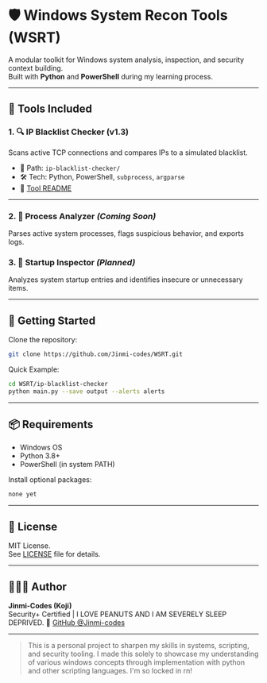 # 🛡️ Windows System Recon Tools (WSRT)

A modular toolkit for Windows system analysis, inspection, and security context building.  
Built with **Python** and **PowerShell** during my learning process.

---

## 🧰 Tools Included

### 1. 🔍 IP Blacklist Checker (v1.3)
Scans active TCP connections and compares IPs to a simulated blacklist.

- 📁 Path: `ip-blacklist-checker/`
- 🛠️ Tech: Python, PowerShell, `subprocess`, `argparse`
- 📄 [Tool README](ip-blacklist-checker/README.md)

---

### 2. 🧪 Process Analyzer *(Coming Soon)*
Parses active system processes, flags suspicious behavior, and exports logs.

### 3. 🚦 Startup Inspector *(Planned)*
Analyzes system startup entries and identifies insecure or unnecessary items.

---

## 🚀 Getting Started

Clone the repository:
```bash
git clone https://github.com/Jinmi-codes/WSRT.git
```
Quick Example:
```bash
cd WSRT/ip-blacklist-checker
python main.py --save output --alerts alerts
```

---

## 📦 Requirements

- Windows OS
- Python 3.8+
- PowerShell (in system PATH)


Install optional packages:
```bash
none yet
```

---

## 📄 License

MIT License.  
See [LICENSE](LICENSE) file for details.

---

## 👨🏽‍💻 Author

**Jinmi-Codes (Koji)**  
Security+ Certified | I LOVE PEANUTS AND I AM SEVERELY SLEEP DEPRIVED.
🔗 [GitHub @Jinmi-codes](https://github.com/Jinmi-codes)

---

> This is a personal project to sharpen my skills in systems, scripting, and security tooling.
> I made this solely to showcase my understanding of various windows concepts through implementation with python and other scripting languages.
> I'm so locked in rn!
